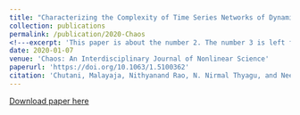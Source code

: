 ```yaml
---
title: "Characterizing the Complexity of Time Series Networks of Dynamical Systems: A Simplicial Approach"
collection: publications
permalink: /publication/2020-Chaos
<!---excerpt: 'This paper is about the number 2. The number 3 is left for future work.'--->
date: 2020-01-07
venue: 'Chaos: An Interdisciplinary Journal of Nonlinear Science'
paperurl: 'https://doi.org/10.1063/1.5100362'
citation: 'Chutani, Malayaja, Nithyanand Rao, N. Nirmal Thyagu, and Neelima Gupte. 2020. "Characterizing the Complexity of Time Series Networks of Dynamical Systems: A Simplicial Approach." <i>Chaos</i>. 30(1): 013109.'
---
```

<!---This paper is about the number 2. The number 3 is left for future work.--->

[Download paper here](http://academicpages.github.io/files/Chaos.pdf)

<!---Recommended citation: Your Name, You. (2010). "Paper Title Number 2." <i>Journal 1</i>. 1(2).--->

